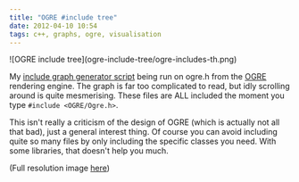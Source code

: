 ```yaml
---
title: "OGRE #include tree"
date: 2012-04-10 10:54
tags: c++, graphs, ogre, visualisation
---
```


<div class="page"><div>![OGRE include tree](ogre-include-tree/ogre-includes-th.png)</div></div>

My [include graph generator script][1] being run on ogre.h from the [OGRE][2]
rendering engine.  The graph is far too complicated to read, but idly scrolling
around is quite mesmerising.  These files are ALL included the moment you type
`#include <OGRE/Ogre.h>`.

This isn't really a criticism of the design of OGRE (which is actually not all
that bad), just a general interest thing.  Of course you can avoid including
quite so many files by only including the specific classes you need.  With some
libraries, that doesn't help you much.

(Full resolution image [here][3])

[1]: https://github.com/vitei/generate-include-graph.rb
[2]: http://www.ogre3d.org/
[3]: ogre-include-tree/ogre-includes.png
